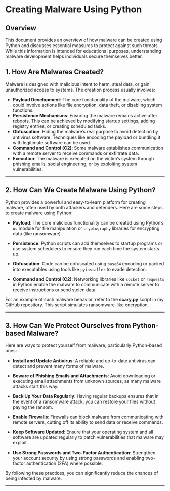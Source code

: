 # Creating Malware Using Python

## Overview

This document provides an overview of how malware can be created using Python and discusses essential measures to protect against such threats. While this information is intended for educational purposes, understanding malware development helps individuals secure themselves better.

## 1. How Are Malwares Created?

Malware is designed with malicious intent to harm, steal data, or gain unauthorized access to systems. The creation process usually involves:

- **Payload Development**: The core functionality of the malware, which could involve actions like file encryption, data theft, or disabling system functions.
- **Persistence Mechanisms**: Ensuring the malware remains active after reboots. This can be achieved by modifying startup settings, adding registry entries, or creating scheduled tasks.
- **Obfuscation**: Hiding the malware’s real purpose to avoid detection by antivirus software. Techniques like encoding the payload or bundling it with legitimate software can be used.
- **Command and Control (C2)**: Some malware establishes communication with a remote server to receive commands or exfiltrate data.
- **Execution**: The malware is executed on the victim’s system through phishing emails, social engineering, or by exploiting system vulnerabilities.

---

## 2. How Can We Create Malware Using Python?

Python provides a powerful and easy-to-learn platform for creating malware, often used by both attackers and defenders. Here are some steps to create malware using Python:

- **Payload**: The core malicious functionality can be created using Python’s `os` module for file manipulation or `cryptography` libraries for encrypting data (like ransomware).
  
- **Persistence**: Python scripts can add themselves to startup programs or use system schedulers to ensure they run each time the system starts up.
  
- **Obfuscation**: Code can be obfuscated using `base64` encoding or packed into executables using tools like `pyinstaller` to evade detection.

- **Command and Control (C2)**: Networking libraries like `socket` or `requests` in Python enable the malware to communicate with a remote server to receive instructions or send stolen data.

For an example of such malware behavior, refer to the **scary.py** script in my GitHub repository. This script simulates ransomware-like encryption.

---

## 3. How Can We Protect Ourselves from Python-based Malware?

Here are ways to protect yourself from malware, particularly Python-based ones:

- **Install and Update Antivirus**: A reliable and up-to-date antivirus can detect and prevent many forms of malware.
  
- **Beware of Phishing Emails and Attachments**: Avoid downloading or executing email attachments from unknown sources, as many malware attacks start this way.

- **Back Up Your Data Regularly**: Having regular backups ensures that in the event of a ransomware attack, you can restore your files without paying the ransom.

- **Enable Firewalls**: Firewalls can block malware from communicating with remote servers, cutting off its ability to send data or receive commands.

- **Keep Software Updated**: Ensure that your operating system and all software are updated regularly to patch vulnerabilities that malware may exploit.

- **Use Strong Passwords and Two-Factor Authentication**: Strengthen your account security by using strong passwords and enabling two-factor authentication (2FA) where possible.

By following these practices, you can significantly reduce the chances of being infected by malware.

---
